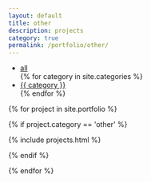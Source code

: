 ```yaml
---
layout: default
title: other
description: projects
category: true
permalink: /portfolio/other/
---
```


<ul class="categories center">
    <li><a href="/portfolio/">all</a></li>
    {% for category in site.categories %}
    <li><a href="/portfolio/{{ category }}/">{{ category }}</a></li>
    {% endfor %}
</ul>

{% for project in site.portfolio %}

{% if project.category == 'other' %}

{% include projects.html %}

{% endif %}

{% endfor %}
